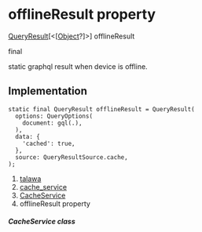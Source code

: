 
<div>

# offlineResult property

</div>


[QueryResult](https://pub.dev/documentation/graphql/5.2.0-beta.9/graphql/QueryResult-class.html)[\<[[Object](https://api.flutter.dev/flutter/dart-core/Object-class.html)?]\>]
offlineResult


final




static graphql result when device is offline.



## Implementation

``` language-dart
static final QueryResult offlineResult = QueryResult(
  options: QueryOptions(
    document: gql(.),
  ),
  data: {
    'cached': true,
  },
  source: QueryResultSource.cache,
);
```







1.  [talawa](../../index.md)
2.  [cache_service](../../services_caching_cache_service/)
3.  [CacheService](../../services_caching_cache_service/CacheService-class.md)
4.  offlineResult property

##### CacheService class








